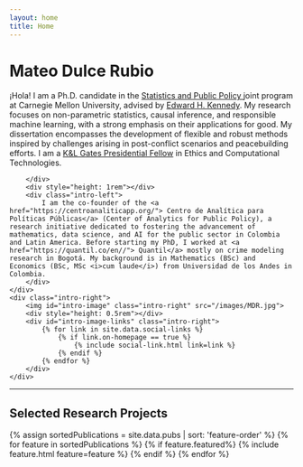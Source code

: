 ```yaml
---
layout: home
title: Home
---
```


<div id ="intro-wrapper" class="l-middle">
	<div class="intro-left">
	<div id="intro-title-wrapper" class="intro-left">
		<h1 id="intro-title">Mateo Dulce Rubio</h1>
	</div>
		<div class="intro-left">
			¡Hola! I am a Ph.D. candidate in the <a href="https://www.cmu.edu/dietrich/statistics-datascience/academics/phd/statistics-public-policy/index.html"> Statistics and Public Policy </a> joint program at Carnegie Mellon University, advised by <a href="https://www.ehkennedy.com/"> Edward 
			H. Kennedy</a>. My research focuses on non-parametric statistics, causal inference, and responsible machine learning, with a strong emphasis on their applications for good. My dissertation encompasses the development of flexible and robust methods inspired by challenges arising in post-conflict scenarios and peacebuilding efforts. I am a <a href="https://www.cmu.edu/fso/prestigious-%20scholarships/kl-gates-presidential-fellowship/index.html"> K&L Gates Presidential Fellow</a> in Ethics and Computational Technologies.	
	
		</div>
		<div style="height: 1rem"></div>
		<div class="intro-left">	
			I am the co-founder of the <a href="https://centroanaliticapp.org/"> Centro de Analítica para Políticas Públicas</a> (Center of Analytics for Public Policy), a research initiative dedicated to fostering the advancement of mathematics, data science, and AI for the public sector in Colombia and Latin America. Before starting my PhD, I worked at <a href="https://quantil.co/en//"> Quantil</a> mostly on crime modeling research in Bogotá. My background is in Mathematics (BSc) and Economics (BSc, MSc <i>cum laude</i>) from Universidad de los Andes in Colombia.
		</div>
	</div>
	<div class="intro-right">
		<img id="intro-image" class="intro-right" src="/images/MDR.jpg">
		<div style="height: 0.5rem"></div>
		<div id="intro-image-links" class="intro-right">
			{% for link in site.data.social-links %}
				{% if link.on-homepage == true %}
					{% include social-link.html link=link %}
				{% endif %}
			{% endfor %}
    	</div>
    </div>

</div>

<hr class="l-middle home-hr">

<h2 class="feature-title l-middle">
	Selected Research Projects
</h2>
<div class="cover-wrapper l-screen">
	{% assign sortedPublications = site.data.pubs | sort: 'feature-order' %}
	{% for feature in sortedPublications %}
		{% if feature.featured%}
			{% include feature.html feature=feature %}
		{% endif %}
	{% endfor %}
</div>
